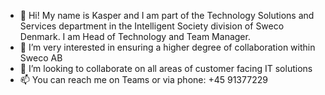 - 👋 Hi! My name is Kasper and I am part of the Technology Solutions and Services department in the Intelligent Society division of Sweco Denmark. I am Head of Technology and Team Manager.
- 👀 I’m very interested in ensuring a higher degree of collaboration within Sweco AB
- 💞️ I’m looking to collaborate on all areas of customer facing IT solutions
- 📫 You can reach me on Teams or via phone: +45 91377229

<!---
sweco-dkkast/sweco-dkkast is a ✨ special ✨ repository because its `README.md` (this file) appears on your GitHub profile.
You can click the Preview link to take a look at your changes.
--->
